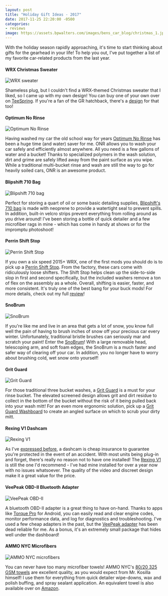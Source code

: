 ```yaml
---
layout: post
title: "Holiday Gift Ideas - 2017"
date: 2017-11-25 22:20:00 -0500
categories:
- reviews
image: https://assets.bpwalters.com/images/bens_car_blog/christmas_1.jpg
---
```


<span class="is-first-letter">W</span>ith the holiday season rapidly approaching, it's time to start thinking about gifts for the gearhead in your life!  To help you out, I've put together a list of my favorite car-related products from the last year.

#### WRX Christmas Sweater

![WRX sweater](https://assets.bpwalters.com/images/bens_car_blog/wrx_christmas_sweater.jpg)

Shameless plug, but I couldn't find a WRX-themed Christmas sweater that I liked, so I came up with my own design!  You can buy one of your own over on [TeeSpring](https://teespring.com/merry-wrxmas).  If you're a fan of the GR hatchback, there's a [design](https://teespring.com/hatch-yerself-a-merry-wrxmas) for that too!

#### Optimum No Rinse

![Optimum No Rinse](https://assets.bpwalters.com/images/bens_car_blog/optimum_no_rinse.jpg)


Having washed my car the old school way for years [Optimum No Rinse](http://amzn.to/2hU5SKC) has been a huge time (and water) saver for me.  ONR allows you to wash your car safely and efficiently almost anywhere.  All you need is a few gallons of water and a bucket!  Thanks to specialized polymers in the wash solution, dirt and grime are safely lifted away from the paint surface as you wipe.  While a traditional multi-bucket rinse and wash are still the way to go for heavily soiled cars, ONR is an awesome product.

#### Blipshift 710 Bag

![Blipshift 710 bag](https://assets.bpwalters.com/images/bens_car_blog/blipshift_710_bag.jpg)

Perfect for storing a quart of oil or some basic detailing supplies, [Blipshift's 710 bag](https://www.blipshift.com/products/710-bag) is made with neoprene to provide a watertight seal to prevent spills.  In addition, built-in velcro strips prevent everything from rolling around as you drive around!  I've been storing a bottle of quick detailer and a few microfiber rags in mine - which has come in handy at shows or for the impromptu photoshoot!

#### Perrin Shift Stop

![Perrin Shift Stop](https://assets.bpwalters.com/images/bens_car_blog/perrin_shift_stop.jpg)

If you own a six speed 2015+ WRX, one of the first mods you should do is to pick up a [Perrin Shift Stop](http://amzn.to/2iRPM4V).  From the factory, these cars come with ridiculously loose shifters.  The Shift Stop helps clean up the side-to-side slop in first and second specifically, but the included washers remove a ton of flex on the assembly as a whole.  Overall, shifting is easier, faster, and more consistent.  It's truly one of the best bang for your buck mods!  For more details, check out my full [review](/perrin-shift-stop-review/)!

#### SnoBrum

![SnoBrum](https://assets.bpwalters.com/images/bens_car_blog/snobrum.jpg)

If you're like me and live in an area that gets a lot of snow, you know full well the pain of having to brush inches of snow off your precious car every winter.  Unfortunately, traditional bristle brushes can seriously mar and scratch your paint!  Enter the [SnoBrum](http://amzn.to/2zqrqpt)!  With a large removable head, telescoping arm, and soft foam edges, the SnoBrum is a much faster and safer way of clearing off your car.  In addition, you no longer have to worry about brushing cold, wet snow onto yourself!

#### Grit Guard

![Grit Guard](https://assets.bpwalters.com/images/bens_car_blog/grit_guard.jpg)

For those traditional three bucket washes, a [Grit Guard](http://amzn.to/2iRFlOV) is a must for your rinse bucket.  The elevated screened design allows grit and dirt residue to collect in the bottom of the bucket without the risk of it being pulled back into your wash mitt!  For an even more ergonomic solution, pick up a [Grit Guard Washboard](http://amzn.to/2jZ4OJO) to create an angled surface on which to scrub your dirty mitt.

#### Rexing V1 Dashcam

![Rexing V1](https://assets.bpwalters.com/images/bens_car_blog/rexing_v1.jpg)

As I've [expressed before](/should-I-buy-a-dashcam/), a dashcam is cheap insurance to guarantee you're protected in the event of an accident.  With most units being plug-in and forget, there's really no reason not to have one installed!  The [Rexing V1](http://amzn.to/2zokAAu) is still the one I'd recommend - I've had mine installed for over a year now with no issues whatsoever.  The quality of the video and discreet design make it a great value for the price.

#### VeePeak OBD-II Bluetooth Adapter

![VeePeak OBD-II](https://assets.bpwalters.com/images/bens_car_blog/veepeak_obdii.jpg)

A bluetooth OBD-II adapter is a great thing to have on-hand.  Thanks to apps like [Torque Pro](https://play.google.com/store/apps/details?id=org.prowl.torque&hl=en) for Android, you can easily read and clear engine codes, monitor performance data, and log for diagnostics and troubleshooting.  I've used a few cheap adapters in the past, but the [VeePeak adapter](http://amzn.to/2hU83hg) has been dead reliable for me.  As a bonus, it's an extremely small package that hides well under the dashboard!

#### AMMO NYC Microfibers

![AMMO NYC microfibers](https://assets.bpwalters.com/images/bens_car_blog/ammo_microfibers.png)

You can never have too many microfiber towels!  AMMO NYC's [80/20 325 GSM towels](https://www.ammonyc.com/shop/microfiber-towels/) are excellent quality, as you would expect from Mr. Kosilla himself!  I use them for everything from quick detailer wipe-downs, wax and polish buffing, and spray sealant application.  An equivalent towel is also available over on [Amazon](http://amzn.to/2A9TSir).

